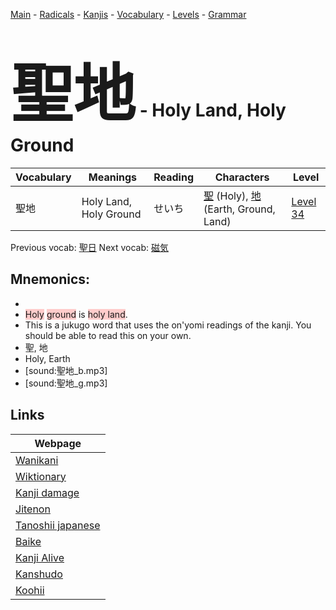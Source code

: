 <style> bigfont {font-size: 100px}</style>
[Main](../README.md) -
[Radicals](../radicals.md) -
[Kanjis](../kanjis.md) -
[Vocabulary](../vocabulary.md) -
[Levels](../levels.md) -
[Grammar](../grammar.md)
# <bigfont> 聖地</bigfont> - Holy Land, Holy Ground 

| Vocabulary | Meanings | Reading | Characters | Level |
| --- | --- | --- | --- | --- |
| 聖地 | Holy Land, Holy Ground | せいち |  [聖](../kanjis/聖.md) (Holy), [地](../kanjis/地.md) (Earth, Ground, Land) | [Level 34](../levels/wk_level34.md) |

Previous vocab: [聖日](聖日.md) Next vocab: [磁気](磁気.md) 

## Mnemonics:

* 
* <span style="background-color:#ffcccb"> Holy</span> <span style="background-color:#ffcccb"> ground</span> is <span style="background-color:#ffcccb"> holy land</span>.
* This is a jukugo word that uses the on'yomi readings of the kanji. You should be able to read this on your own.
* 聖, 地
* Holy, Earth
* [sound:聖地_b.mp3]
* [sound:聖地_g.mp3]


## Links 

| Webpage |
| --- |
| [Wanikani          ](https://www.wanikani.com/kanji/聖地) |
| [Wiktionary        ](https://en.wiktionary.org/wiki/聖地) |
| [Kanji damage      ](http://www.kanjidamage.com/kanji/search?utf8=✓&q=聖地) |
| [Jitenon           ](https://jitenon.com/kanji/聖地) |
| [Tanoshii japanese ](https://www.tanoshiijapanese.com/dictionary/kanji.cfm?k=聖地) |
| [Baike             ](https://baike.baidu.com/item/聖地) |
| [Kanji Alive       ](https://app.kanjialive.com/聖地) |
| [Kanshudo          ](https://www.kanshudo.com/searchmn?q=聖地) |
| [Koohii            ](https://kanji.koohii.com/study/kanji/聖地) |
